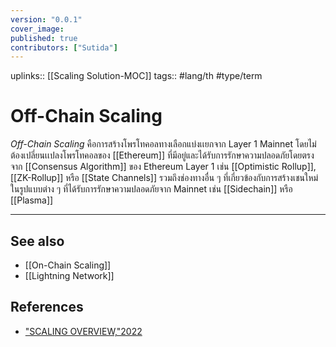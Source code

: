 ```yaml
---
version: "0.0.1"
cover_image:
published: true
contributors: ["Sutida"]
---
```

uplinks:: [[Scaling Solution-MOC]]
tags:: #lang/th #type/term

# Off-Chain Scaling
*Off-Chain Scaling* คือการสร้างโพรโทคอลทางเลือกแบ่งเเยกจาก Layer 1  Mainnet โดยไม่ต้องเปลี่ยนเเปลงโพรโทคอลของ [[Ethereum]] ที่มีอยู่และได้รับการรักษาความปลอดภัยโดยตรงจาก [[Consensus Algorithm]] ของ Ethereum Layer 1 เช่น [[Optimistic Rollup]], [[ZK-Rollup]] หรือ [[State Channels]] รวมถึงช่องทางอื่น ๆ ที่เกี่ยวข้องกับการสร้างเชนใหม่ในรูปแบบต่าง ๆ ที่ได้รับการรักษาความปลอดภัยจาก Mainnet เช่น [[Sidechain]] หรือ [[Plasma]] 

---
## See also
- [[On-Chain Scaling]]
- [[Lightning Network]]
## References
- ["SCALING OVERVIEW,"2022](https://ethereum.org/en/developers/docs/scaling/)
